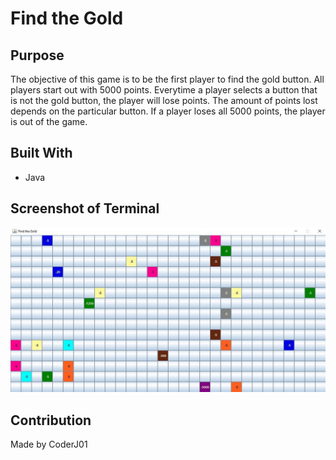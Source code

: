 # Find the Gold

## Purpose
The objective of this game is to be the first player to find the gold button. All players start out with 5000 points. Everytime a player selects a button that is not the gold button, the player will lose points. The amount of points lost depends on the particular button. If a player loses all 5000 points, the player is out of the game.

## Built With
* Java

## Screenshot of Terminal
![Alt text](./assets/images/window-image.JPG?raw=true "Find the Gold")

## Contribution
Made by CoderJ01